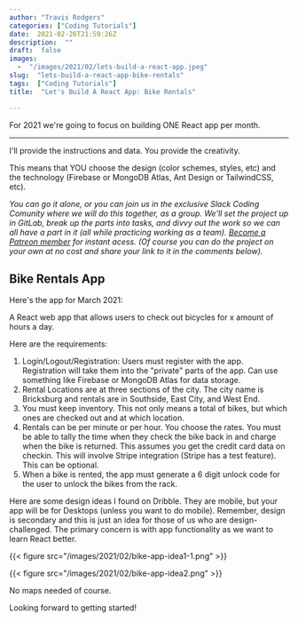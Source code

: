 ```yaml
---
author: "Travis Rodgers"
categories: ["Coding Tutorials"]
date:  2021-02-26T21:59:26Z
description:  ""
draft:  false
images: 
  -  "/images/2021/02/lets-build-a-react-app.jpeg"
slug:  "lets-build-a-react-app-bike-rentals"
tags:  ["Coding Tutorials"]
title:  "Let's Build A React App: Bike Rentals"

---
```



<div class="lead-paragraph"><span class="dropcap">F</span>or 2021 we're going to focus on building ONE React app per month.</div>
<hr class="lead-paragraph" />

I'll provide the instructions and data. You provide the creativity.

This means that YOU choose the design (color schemes, styles, etc) and the technology (Firebase or MongoDB Atlas, Ant Design or TailwindCSS, etc).

_You can go it alone, or you can join us in the exclusive Slack Coding Comunity where we will do this together, as a group. We'll set the project up in GitLab, break up the parts into tasks, and divvy out the work so we can all have a part in it (all while practicing working as a team). [Become a Patreon member](https://www.patreon.com/travisdotmedia) for instant acess. (Of course you can do the project on your own at no cost and share your link to it in the comments below)._

## Bike Rentals App

Here's the app for March 2021:

A React web app that allows users to check out bicycles for x amount of hours a day.

Here are the requirements:

1. Login/Logout/Registration: Users must register with the app. Registration will take them into the "private" parts of the app. Can use something like Firebase or MongoDB Atlas for data storage.
2. Rental Locations are at three sections of the city. The city name is Bricksburg and rentals are in Southside, East City, and West End.
3. You must keep inventory. This not only means a total of bikes, but which ones are checked out and at which location.
4. Rentals can be per minute or per hour. You choose the rates. You must be able to tally the time when they check the bike back in and charge when the bike is returned. This assumes you get the credit card data on checkin. This will involve Stripe integration (Stripe has a test feature). This can be optional.
5. When a bike is rented, the app must generate a 6 digit unlock code for the user to unlock the bikes from the rack.

Here are some design ideas I found on Dribble. They are mobile, but your app will be for Desktops (unless you want to do mobile). Remember, design is secondary and this is just an idea for those of us who are design-challenged. The primary concern is with app functionality as we want to learn React better.

{{< figure src="/images/2021/02/bike-app-idea1-1.png" >}}

{{< figure src="/images/2021/02/bike-app-idea2.png" >}}

No maps needed of course.

Looking forward to getting started!

